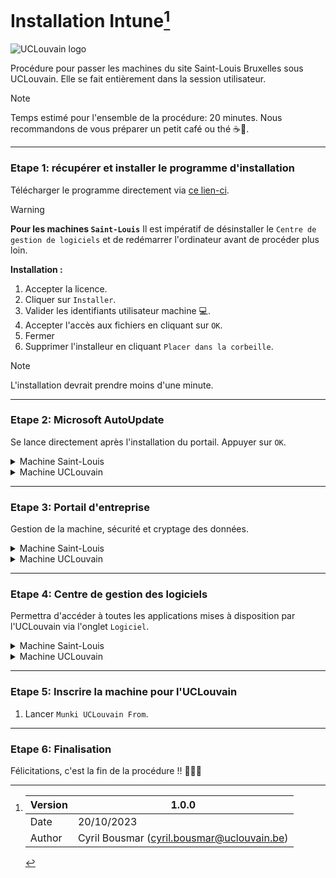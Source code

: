 # Installation Intune[^1]

![UCLouvain logo](https://cdn.uclouvain.be/groups/cms-editors-arec/charte-graphique-uclouvain/UCLouvain_Logo_Pos_CMJN.png?itok=0Vz8FOqj)

Procédure pour passer les machines du site Saint-Louis Bruxelles sous UCLouvain. Elle se fait entièrement dans la session utilisateur.

> [!NOTE]
> Temps estimé pour l'ensemble de la procédure: 20 minutes. Nous recommandons de vous préparer un petit café ou thé :coffee::tea:.

-----------------
### Etape 1: récupérer et installer le programme d'installation
Télécharger le programme directement via [ce lien-ci][pkginstaller].

> [!WARNING]
> **Pour les machines `Saint-Louis`** Il est impératif de désinstaller le `Centre de gestion de logiciels` et de redémarrer l'ordinateur avant de procéder plus loin.

**Installation :**
1. Accepter la licence.
2. Cliquer sur `Installer`.
3. Valider les identifiants utilisateur machine :computer:.
4. Accepter l'accès aux fichiers en cliquant sur `OK`.
5. Fermer
6. Supprimer l'installeur en cliquant `Placer dans la corbeille`.

> [!NOTE]
> L'installation devrait prendre moins d'une minute.

-----------------
### Etape 2: Microsoft AutoUpdate
Se lance directement après l'installation du portail. Appuyer sur `OK`.

<details>
<summary>Machine Saint-Louis</summary>

1. Cliquer sur la flèche :arrow_down_small: pour déployer et voir toutes les applications.
2. Vérification des mises à jour des programmes de la `Suite Office`, de `Microsoft AutoUpdate` et du `Portail d'entreprise`.
3. Cliquer sur `Tout mettre à jour`.
4. Fermer `Microsoft AutoUpdate`.

> [!IMPORTANT]
> Il est possible que certains liens/icones du `Dock` vers les applications de la `Suite Office` ne soient plus cliquables. Il faut les supprimer du `Dock` et les replacer.

> [!NOTE]
> La mise à jour prend environ deux minutes pour l'entièreté de la `Suite Office`.
</details>

<details>
<summary>Machine UCLouvain</summary>

1. Cliquer sur la flèche :arrow_down_small: pour déployer et voir toutes les applications.
2. Rechercher les mises à jours.
3. Cliquer sur `Tout mettre à jour`.
4. Fermer `Microsoft AutoUpdate`.

> [!NOTE]
> La `Suite Office` n'est pas encore disponible.
</details>

-----------------
### Etape 3: Portail d'entreprise
Gestion de la machine, sécurité et cryptage des données.

<details>
<summary>Machine Saint-Louis</summary>

1. Désactiver le `FileVault` en suivant:
   ```
   Réglage Système > Confidentialité et sécurité > FileVault > Désactiver...
   ```
2. Lancer le programme `Portail d'entreprise`.
3. Connection de l'utilisateur avec les identifiants UCLouvain :bust_in_silhouette:.
4. Commencer la configuration de l'accès à L'UCLouvain.
5. Continuer.
6. Cliquer sur `Télécharger le profil`.
   1. Cliquer sur la fenêtre de `Réglages système` qui s'est ouverte.
   2. Double cliquer sur `Management Profile`.
   3. Installer en renseignant les identifiants machine.
   4. Fermer la fenêtre de `Réglages système`.
7.Terminer
8. Cliquer sur `En savoir plus` pour vérifier que seul le chiffrement de l'appareil soit demandé, puis `fermer`.
9. Modifier le mot de passe machine :computer: (Possibilité de reprendre le même pour autant qu'il est validé par les exigences de l'UCLouvain) en suivant:
   > Réglage Système > Touch ID et mot de passe > Modifier...

10. Activer le chiffrement de l'appareil en suivant:
```
Réglage Système > Confidentialité et sécurité > FileVault > Activer...
```
11. Cliquer sur `continuer`. La création du FileVault se lance.
11. Sur `Portail d'entreprise`, cliquer sur `En savoir plus`, puis `Réessayer`. La vérification de l'État se lance.
12. Désactiver la collecte des données de Microsoft en suivant:
```
Portail d'entreprise > Réglages... > Décocher "Authorisez Microsoft à collecter des données d'utilisation.".
```

> **Optionnel**
> Dans le cas où l'État de la machine n'est pas `Conforme`:
> 1. Vérifier l'État (alternativement `⌥⌘S`).
>    1. Cliquer sur les 3 petits points.
>    2. Vérifier l'état.
> 2. Cliquer sur `voir plus` pour savoir quelle étape suivre pour changer l'État.

> [!NOTE]
> Il est possible qu'il faille vérifier plusieurs fois l'État. Dans le cas d'une nouvelle vérification, celui-ci prend un peu de temps avant de changer.

> [!NOTE]
> Intstallation du profil de management peut prendre jusqu'à 10 minutes. De même que la vérification de l'État.
</details>

<details>
<summary>Machine UCLouvain</summary>
   
1. Lancer le programme `Portail d'entreprise`.
2. Cliquer sur `Commencer`pour configurer l'accès de l'UCLouvain.
3. Continuer.
4. Cliquer sur `Télécharger le profil`.
   1. Cliquer sur la fenêtre de `Réglages système` qui s'est ouverte.
   2. Double cliquer sur `Management Profile`.
   3. Installer en renseignant les identifiants machine.
   4. Fermer la fenêtre de `Réglages système`.
5. Terminer.
6. Modifier le mot de passe machine :computer: (Possibilité de reprendre le même pour autant qu'il est validé par les exigences de l'UCLouvain).
```
Réglage Système > Touch ID et mot de passe > Modifier...
```
7. Activer le chiffrement de l'appareil.
```
Réglage Système > Confidentialité et sécurité > FileVault > Activer...
```
8. Cliquer sur continuer. La création du FileVault se lance.
9. Sur `Portail d'entreprise`, cliquer sur `En savoir plus`, puis `Réessayer`. La vérification de l'État se lance.
10. Désactiver la collecte des données de Microsoft:
```
Portail d'entreprise > Réglages... > Décocher "Authorisez Microsoft à collecter des données d'utilisation.".
```

> [!NOTE]
> La vérification du status peut prendre jusqu'à 10 minutes.
</details>

-----------------
### Etape 4: Centre de gestion des logiciels
Permettra d'accéder à toutes les applications mises à disposition par l'UCLouvain via l'onglet `Logiciel`.

<details>
<summary>Machine Saint-Louis</summary>

- [ ] TODO
</details>

<details>
<summary>Machine UCLouvain</summary>
   
1. Lancer l'application.
2. Vérification et mise à jour automatique des logiciels.
3. Cliquer sur `Tout mettre à jour`.
</details>


-----------------
### Etape 5: Inscrire la machine pour l'UCLouvain

1. Lancer `Munki UCLouvain From`.


-----------------
### Etape 6: Finalisation
Félicitations, c'est la fin de la procédure !! :clap::partying_face::tada:
&nbsp;
[^1]: 
      | Version | 1.0.0                                      |
      |---------|--------------------------------------------|
      | Date    | 20/10/2023                                 |
      | Author  | Cyril Bousmar (cyril.bousmar@uclouvain.be) |

[//]:#
[pkginstaller]: <https://go.microsoft.com/fwlink/?linkid=853070>
